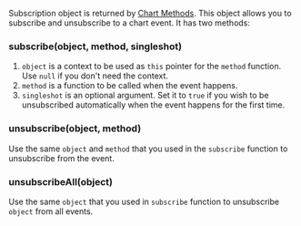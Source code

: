 Subscription object is returned by [Chart Methods](https://github.com/Abolfazl2647/Charts/blob/main/Chart-Methods). This object allows you to subscribe and unsubscribe to a chart event. It has two methods:

### subscribe(object, method, singleshot)

1. `object` is a context to be used as `this` pointer for the `method` function. Use `null` if you don't need the context.
1. `method` is a function to be called when the event happens.
1. `singleshot` is an optional argument. Set it to `true` if you wish to be unsubscribed automatically when the event happens for the first time.

### unsubscribe(object, method)

Use the same `object` and `method` that you used in the `subscribe` function to unsubscribe from the event.

### unsubscribeAll(object)

Use the same `object` that you used in `subscribe` function to unsubscribe `object` from all events.
